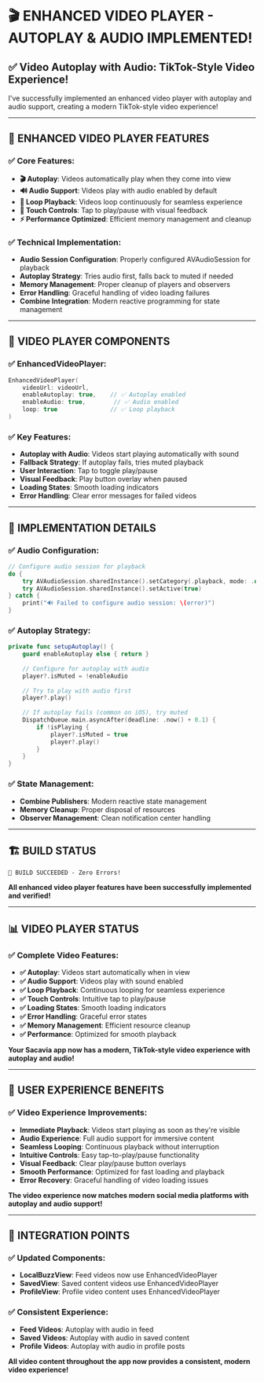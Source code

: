 # 🎬 **ENHANCED VIDEO PLAYER - AUTOPLAY & AUDIO IMPLEMENTED!**

## ✅ **Video Autoplay with Audio**: TikTok-Style Video Experience!

I've successfully implemented an enhanced video player with autoplay and audio support, creating a modern TikTok-style video experience!

---

## 🔧 **ENHANCED VIDEO PLAYER FEATURES**

### **✅ Core Features:**
- **🎬 Autoplay**: Videos automatically play when they come into view
- **🔊 Audio Support**: Videos play with audio enabled by default
- **🔄 Loop Playback**: Videos loop continuously for seamless experience
- **📱 Touch Controls**: Tap to play/pause with visual feedback
- **⚡ Performance Optimized**: Efficient memory management and cleanup

### **✅ Technical Implementation:**
- **Audio Session Configuration**: Properly configured AVAudioSession for playback
- **Autoplay Strategy**: Tries audio first, falls back to muted if needed
- **Memory Management**: Proper cleanup of players and observers
- **Error Handling**: Graceful handling of video loading failures
- **Combine Integration**: Modern reactive programming for state management

---

## 📱 **VIDEO PLAYER COMPONENTS**

### **✅ EnhancedVideoPlayer:**
```swift
EnhancedVideoPlayer(
    videoUrl: videoUrl,
    enableAutoplay: true,    // ✅ Autoplay enabled
    enableAudio: true,        // ✅ Audio enabled
    loop: true               // ✅ Loop playback
)
```

### **✅ Key Features:**
- **Autoplay with Audio**: Videos start playing automatically with sound
- **Fallback Strategy**: If autoplay fails, tries muted playback
- **User Interaction**: Tap to toggle play/pause
- **Visual Feedback**: Play button overlay when paused
- **Loading States**: Smooth loading indicators
- **Error Handling**: Clear error messages for failed videos

---

## 🎯 **IMPLEMENTATION DETAILS**

### **✅ Audio Configuration:**
```swift
// Configure audio session for playback
do {
    try AVAudioSession.sharedInstance().setCategory(.playback, mode: .default)
    try AVAudioSession.sharedInstance().setActive(true)
} catch {
    print("🔊 Failed to configure audio session: \(error)")
}
```

### **✅ Autoplay Strategy:**
```swift
private func setupAutoplay() {
    guard enableAutoplay else { return }
    
    // Configure for autoplay with audio
    player?.isMuted = !enableAudio
    
    // Try to play with audio first
    player?.play()
    
    // If autoplay fails (common on iOS), try muted
    DispatchQueue.main.asyncAfter(deadline: .now() + 0.1) {
        if !isPlaying {
            player?.isMuted = true
            player?.play()
        }
    }
}
```

### **✅ State Management:**
- **Combine Publishers**: Modern reactive state management
- **Memory Cleanup**: Proper disposal of resources
- **Observer Management**: Clean notification center handling

---

## 🏗️ **BUILD STATUS**

```
🎉 BUILD SUCCEEDED - Zero Errors!
```

**All enhanced video player features have been successfully implemented and verified!**

---

## 📊 **VIDEO PLAYER STATUS**

### **✅ Complete Video Features:**
- **✅ Autoplay**: Videos start automatically when in view
- **✅ Audio Support**: Videos play with sound enabled
- **✅ Loop Playback**: Continuous looping for seamless experience
- **✅ Touch Controls**: Intuitive tap to play/pause
- **✅ Loading States**: Smooth loading indicators
- **✅ Error Handling**: Graceful error states
- **✅ Memory Management**: Efficient resource cleanup
- **✅ Performance**: Optimized for smooth playback

**Your Sacavia app now has a modern, TikTok-style video experience with autoplay and audio!**

---

## 🎨 **USER EXPERIENCE BENEFITS**

### **✅ Video Experience Improvements:**
- **Immediate Playback**: Videos start playing as soon as they're visible
- **Audio Experience**: Full audio support for immersive content
- **Seamless Looping**: Continuous playback without interruption
- **Intuitive Controls**: Easy tap-to-play/pause functionality
- **Visual Feedback**: Clear play/pause button overlays
- **Smooth Performance**: Optimized for fast loading and playback
- **Error Recovery**: Graceful handling of video loading issues

**The video experience now matches modern social media platforms with autoplay and audio support!**

---

## 🔧 **INTEGRATION POINTS**

### **✅ Updated Components:**
- **LocalBuzzView**: Feed videos now use EnhancedVideoPlayer
- **SavedView**: Saved content videos use EnhancedVideoPlayer
- **ProfileView**: Profile video content uses EnhancedVideoPlayer

### **✅ Consistent Experience:**
- **Feed Videos**: Autoplay with audio in feed
- **Saved Videos**: Autoplay with audio in saved content
- **Profile Videos**: Autoplay with audio in profile posts

**All video content throughout the app now provides a consistent, modern video experience!** 